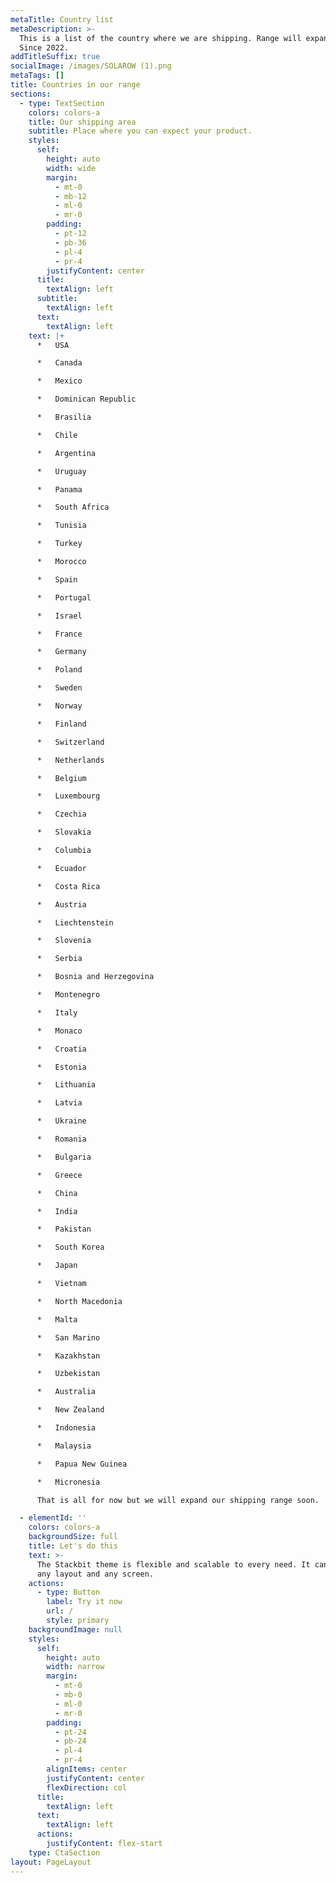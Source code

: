 ```yaml
---
metaTitle: Country list
metaDescription: >-
  This is a list of the country where we are shipping. Range will expand soon.
  Since 2022.
addTitleSuffix: true
socialImage: /images/SOLAROW (1).png
metaTags: []
title: Countries in our range
sections:
  - type: TextSection
    colors: colors-a
    title: Our shipping area
    subtitle: Place where you can expect your product.
    styles:
      self:
        height: auto
        width: wide
        margin:
          - mt-0
          - mb-12
          - ml-0
          - mr-0
        padding:
          - pt-12
          - pb-36
          - pl-4
          - pr-4
        justifyContent: center
      title:
        textAlign: left
      subtitle:
        textAlign: left
      text:
        textAlign: left
    text: |+
      *   USA

      *   Canada

      *   Mexico

      *   Dominican Republic

      *   Brasilia

      *   Chile

      *   Argentina

      *   Uruguay

      *   Panama

      *   South Africa

      *   Tunisia

      *   Turkey

      *   Morocco

      *   Spain

      *   Portugal

      *   Israel

      *   France

      *   Germany

      *   Poland

      *   Sweden

      *   Norway

      *   Finland

      *   Switzerland

      *   Netherlands

      *   Belgium

      *   Luxembourg

      *   Czechia

      *   Slovakia

      *   Columbia

      *   Ecuador

      *   Costa Rica

      *   Austria

      *   Liechtenstein

      *   Slovenia

      *   Serbia

      *   Bosnia and Herzegovina

      *   Montenegro

      *   Italy

      *   Monaco

      *   Croatia

      *   Estonia

      *   Lithuania

      *   Latvia

      *   Ukraine

      *   Romania

      *   Bulgaria

      *   Greece

      *   China

      *   India

      *   Pakistan

      *   South Korea

      *   Japan

      *   Vietnam

      *   North Macedonia

      *   Malta

      *   San Marino

      *   Kazakhstan

      *   Uzbekistan

      *   Australia

      *   New Zealand

      *   Indonesia

      *   Malaysia

      *   Papua New Guinea

      *   Micronesia

      That is all for now but we will expand our shipping range soon.

  - elementId: ''
    colors: colors-a
    backgroundSize: full
    title: Let's do this
    text: >-
      The Stackbit theme is flexible and scalable to every need. It can manage
      any layout and any screen.
    actions:
      - type: Button
        label: Try it now
        url: /
        style: primary
    backgroundImage: null
    styles:
      self:
        height: auto
        width: narrow
        margin:
          - mt-0
          - mb-0
          - ml-0
          - mr-0
        padding:
          - pt-24
          - pb-24
          - pl-4
          - pr-4
        alignItems: center
        justifyContent: center
        flexDirection: col
      title:
        textAlign: left
      text:
        textAlign: left
      actions:
        justifyContent: flex-start
    type: CtaSection
layout: PageLayout
---
```


